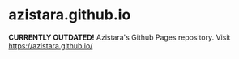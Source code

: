 # azistara.github.io
**CURRENTLY OUTDATED!**
Azistara's Github Pages repository.
Visit https://azistara.github.io/
